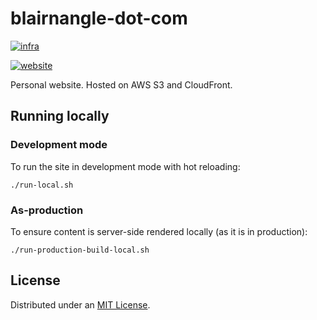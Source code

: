 # blairnangle-dot-com

[![infra](https://github.com/blairnangle/blairnangle-dot-com/actions/workflows/infra.yml/badge.svg)](https://github.com/blairnangle/blairnangle-dot-com/actions/workflows/infra.yml)

[![website](https://github.com/blairnangle/blairnangle-dot-com/actions/workflows/website.yml/badge.svg)](https://github.com/blairnangle/blairnangle-dot-com/actions/workflows/website.yml)

Personal website. Hosted on AWS S3 and CloudFront.

## Running locally

### Development mode

To run the site in development mode with hot reloading:

```shell
./run-local.sh
```

### As-production

To ensure content is server-side rendered locally (as it is in production):

```shell
./run-production-build-local.sh
```

## License

Distributed under an [MIT License](./LICENSE).

